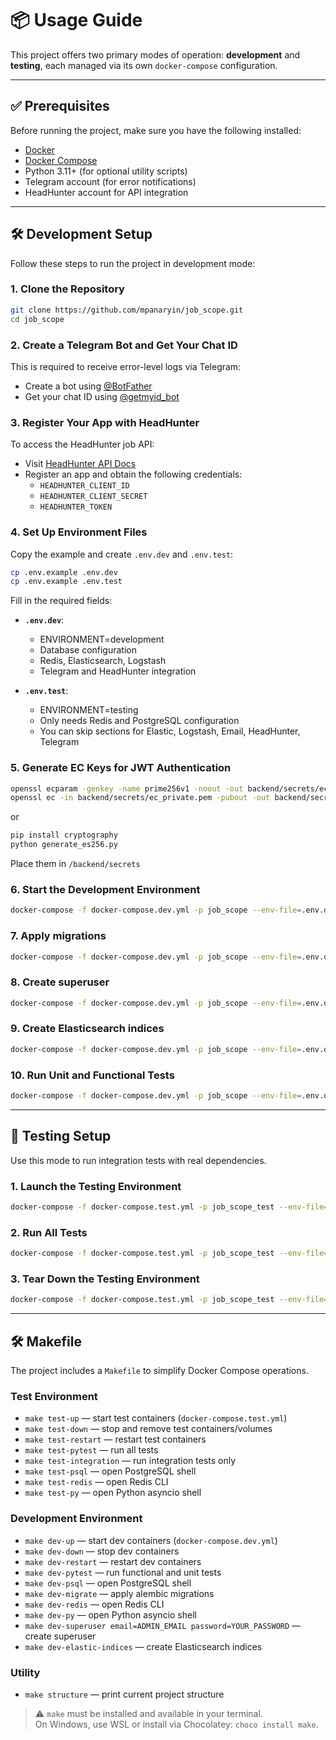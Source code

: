 # 📦 Usage Guide

This project offers two primary modes of operation: **development** and **testing**, each managed via its own `docker-compose` configuration.

---

## ✅ Prerequisites

Before running the project, make sure you have the following installed:

- [Docker](https://www.docker.com/)
- [Docker Compose](https://docs.docker.com/compose/)
- Python 3.11+ (for optional utility scripts)
- Telegram account (for error notifications)
- HeadHunter account for API integration

---

## 🛠 Development Setup

Follow these steps to run the project in development mode:

### 1. Clone the Repository

```bash
git clone https://github.com/mpanaryin/job_scope.git
cd job_scope
```

### 2. Create a Telegram Bot and Get Your Chat ID

This is required to receive error-level logs via Telegram:

- Create a bot using [@BotFather](https://t.me/botfather)
- Get your chat ID using [@getmyid_bot](https://t.me/getmyid_bot)

### 3. Register Your App with HeadHunter

To access the HeadHunter job API:

- Visit [HeadHunter API Docs](https://api.hh.ru/openapi/redoc#tag/Avtorizaciya-prilozheniya)
- Register an app and obtain the following credentials:
  - `HEADHUNTER_CLIENT_ID`
  - `HEADHUNTER_CLIENT_SECRET`
  - `HEADHUNTER_TOKEN`

### 4. Set Up Environment Files

Copy the example and create `.env.dev` and `.env.test`:

```bash
cp .env.example .env.dev
cp .env.example .env.test
```

Fill in the required fields:

- **`.env.dev`**:
  - ENVIRONMENT=development
  - Database configuration
  - Redis, Elasticsearch, Logstash
  - Telegram and HeadHunter integration

- **`.env.test`**:
  - ENVIRONMENT=testing
  - Only needs Redis and PostgreSQL configuration
  - You can skip sections for Elastic, Logstash, Email, HeadHunter, Telegram

### 5. Generate EC Keys for JWT Authentication


```bash
openssl ecparam -genkey -name prime256v1 -noout -out backend/secrets/ec_private.pem
openssl ec -in backend/secrets/ec_private.pem -pubout -out backend/secrets/ec_public.pem
```

or 
```bash
pip install cryptography
python generate_es256.py
```
Place them in `/backend/secrets`

### 6. Start the Development Environment

```bash
docker-compose -f docker-compose.dev.yml -p job_scope --env-file=.env.dev up --build -d
```

### 7. Apply migrations

```bash
docker-compose -f docker-compose.dev.yml -p job_scope --env-file=.env.dev exec app alembic upgrade head
```

### 8. Create superuser

```bash
docker-compose -f docker-compose.dev.yml -p job_scope --env-file=.env.dev exec app python scripts/create_superuser.py ADMIN_EMAIL YOUR_PASSWORD
```

### 9. Create Elasticsearch indices

```bash
docker-compose -f docker-compose.dev.yml -p job_scope --env-file=.env.dev exec app python scripts/create_elastic_indices.py
```

### 10. Run Unit and Functional Tests

```bash
docker-compose -f docker-compose.dev.yml -p job_scope --env-file=.env.dev exec app bash -c "pytest -s tests/functional tests/unit"
```
---

## 🧪 Testing Setup

Use this mode to run integration tests with real dependencies.

### 1. Launch the Testing Environment

```bash
docker-compose -f docker-compose.test.yml -p job_scope_test --env-file=.env.test up --build -d
```

### 2. Run All Tests

```bash
docker-compose -f docker-compose.test.yml -p job_scope_test --env-file=.env.test exec app bash -c "pytest -s"
```

### 3. Tear Down the Testing Environment

```bash
docker-compose -f docker-compose.test.yml -p job_scope_test --env-file=.env.test down -v
```

---
## 🛠 Makefile

The project includes a `Makefile` to simplify Docker Compose operations.

### Test Environment

- `make test-up` — start test containers (`docker-compose.test.yml`)
- `make test-down` — stop and remove test containers/volumes
- `make test-restart` — restart test containers
- `make test-pytest` — run all tests
- `make test-integration` — run integration tests only
- `make test-psql` — open PostgreSQL shell
- `make test-redis` — open Redis CLI
- `make test-py` — open Python asyncio shell

### Development Environment

- `make dev-up` — start dev containers (`docker-compose.dev.yml`)
- `make dev-down` — stop dev containers
- `make dev-restart` — restart dev containers
- `make dev-pytest` — run functional and unit tests
- `make dev-psql` — open PostgreSQL shell
- `make dev-migrate` — apply alembic migrations
- `make dev-redis` — open Redis CLI
- `make dev-py` — open Python asyncio shell
- `make dev-superuser email=ADMIN_EMAIL password=YOUR_PASSWORD` — create superuser
- `make dev-elastic-indices` — create Elasticsearch indices

### Utility

- `make structure` — print current project structure

> ⚠️ `make` must be installed and available in your terminal.  
> On Windows, use WSL or install via Chocolatey: `choco install make`.
